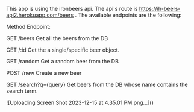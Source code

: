This app is using the ironbeers api. The api's route is https://ih-beers-api2.herokuapp.com/beers . The available endpoints are the following:

Method Endpoint:

 <p>GET /beers         Get all the beers from the DB</p>
 <p>GET /:id      Get the a single/specific beer object.</p>
 <p>GET /random   Get a random beer from the DB</p>
 <p>POST /new      Create a new beer</p>
 <p>GET /search?q={query}  Get beers from the DB whose name contains the search term.</p>
![Uploading Screen Shot 2023-12-15 at 4.35.01 PM.png…]()
